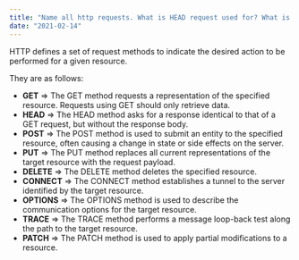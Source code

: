 ```yaml
---
title: "Name all http requests. What is HEAD request used for? What is OPTION request used for?"
date: "2021-02-14"
---
```


HTTP defines a set of request methods to indicate the desired action to be performed for a given resource.

They are as follows: 

- **GET** => 
The GET method requests a representation of the specified resource. Requests using GET should only retrieve data.
- **HEAD** => 
The HEAD method asks for a response identical to that of a GET request, but without the response body.
- **POST** => 
The POST method is used to submit an entity to the specified resource, often causing a change in state or side effects on the server.
- **PUT** => 
The PUT method replaces all current representations of the target resource with the request payload.
- **DELETE** => 
The DELETE method deletes the specified resource.
- **CONNECT** => 
The CONNECT method establishes a tunnel to the server identified by the target resource.
- **OPTIONS** => 
The OPTIONS method is used to describe the communication options for the target resource.
- **TRACE** => 
The TRACE method performs a message loop-back test along the path to the target resource.
- **PATCH** => 
The PATCH method is used to apply partial modifications to a resource.
